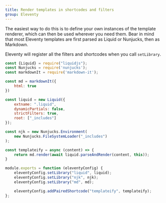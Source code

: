```yaml
---
title: Render templates in shortcodes and filters
group: Eleventy
---
```


The easiest way to do this is to define your own instances of the template
renderer, which can then be used wherever you need them. Bear in mind that
most Eleventy templates are first parsed as Liquid or Nunjucks, then as
Markdown.

Eleventy will register all the filters and shortcodes when you call
`setLibrary`.

```javascript
const {Liquid} = require("liquidjs");
const Nunjucks = require('nunjucks');
const markdownIt = require('markdown-it');

const md = markdownIt({
    html: true
})

const liquid = new Liquid({
    extname: ".liquid",
    dynamicPartials: false,
    strictFilters: true,
    root: ["_includes"]
});

const njk = new Nunjucks.Environment(
    new Nunjucks.FileSystemLoader("_includes")
);

const templateify = async (content) => {
    return md.render(await liquid.parseAndRender(content, this));
}

module.exports = function (eleventyConfig) {
    eleventyConfig.setLibrary("liquid", liquid);
    eleventyConfig.setLibrary("njk", njk);
    eleventyConfig.setLibrary("md", md);

    eleventyConfig.addPairedShortcode("templateify", templateify);
};
```